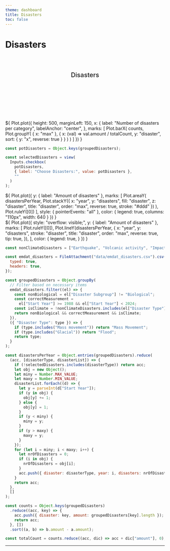 ```yaml
---
theme: dashboard
title: Disasters
toc: false
---
```


# Disasters

<!-- Load and transform the data -->
<style>
.hero {
display: flex;
flex-direction: column;
align-items: center;
font-family: var(--sans-serif);
margin: 4rem 0 8rem;
text-wrap: balance;
text-align: center;
}

.hero h1 {
margin: 2rem 0;
max-width: none;
font-size: 14vw;
font-weight: 900;
line-height: 1;
background: linear-gradient(30deg, var(--theme-foreground-focus), currentColor);
-webkit-background-clip: text;
-webkit-text-fill-color: transparent;
background-clip: text;
}

.hero h2 {
margin: 0;
max-width: 34em;
font-size: 20px;
font-style: initial;
font-weight: 500;
line-height: 1.5;
color: var(--theme-foreground-muted);
}

@media (min-width: 640px) {
.hero h1 {
font-size: 90px;
}
}

</style>

<div class="hero">
  <h2>Disasters</h2>
</div>

<div class="grid grid-cols-2" style="grid-auto-rows: 600px;">
  <div class="card">${
Plot.plot({
  height: 500,
  marginLeft: 150,
  x: {
    label: "Number of disasters per category",
    labelAnchor: "center",
  },
  marks: [
    Plot.barX(
      counts,
      Plot.groupY(
        { x: "max" },
        {
          x: (val) => val.amount / totalCount,
          y: "disaster",
          sort: { y: "x", reverse: true }
        }
      )
    )
  ]
})
  }</div>
</div>

```js
const potDisasters = Object.keys(groupedDisasters);
```

```js
const selectedDisasters = view(
  Inputs.checkbox(
    potDisasters,
    { label: "Choose Disasters:", value: potDisasters },
    ""
  )
);
```

<div class="grid grid-cols-2" style="grid-auto-rows: 600px;">
  <div class="card">${
    Plot.plot({
    y: {
      label: "Amount of disasters"
    },
    marks: [
      Plot.areaY(
        disastersPerYear,
        Plot.stackY({
          x: "year",
          y: "disasters",
          fill: "disaster",
          z: "disaster",
          title: "disaster",
          order: "max",
          reverse: true,
          stroke: "#ddd"
        })
      ),
      Plot.ruleY([0])
    ],
    style: {
      pointerEvents: "all"
    },
    color: {
      legend: true,
      columns: "110px",
      width: 640
    }
  })
  }</div>
</div>

<div class="grid grid-cols-2" style="grid-auto-rows: 600px;">
  <div class="card">
    ${
      Plot.plot({
    style: "overflow: visible;",
    y: {
      label: "Amount of disasters"
    },
    marks: [
      Plot.ruleY([0]),
      Plot.lineY(disastersPerYear, {
        x: "year",
        y: "disasters",
        stroke: "disaster",
        title: "disaster",
        order: "max",
        reverse: true,
        tip: true,
      }),
    ],
    color: {
        legend: true,
      }
  })
      }</div>
</div>

```js
const nonClimateDisasters = ["Earthquake", "Volcanic activity", "Impact"];
```

```js
const emdat_disasters = FileAttachment("data/emdat_disasters.csv").csv({
  typed: true,
  headers: true,
});
```

```js
const groupedDisasters = Object.groupBy(
  // Filter based on necessary items
  emdat_disasters.filter((el) => {
    const nonBiological = el["Disaster Subgroup"] != "Biological";
    const correctMeasurement =
      el["Start Year"] >= 1988 && el["Start Year"] < 2024;
    const isClimate = !nonClimateDisasters.includes(el["Disaster Type"]);
    return nonBiological && correctMeasurement && isClimate;
  }),
  ({ "Disaster Type": type }) => {
    if (type.includes("Mass movement")) return "Mass Movement";
    if (type.includes("Glacial")) return "Flood";
    return type;
  }
);
```

```js
const disastersPerYear = Object.entries(groupedDisasters).reduce(
  (acc, [disasterType, disasterList]) => {
    if (!selectedDisasters.includes(disasterType)) return acc;
    let obj = new Object();
    let miny = Number.MAX_VALUE;
    let maxy = Number.MIN_VALUE;
    disasterList.forEach((d) => {
      let y = parseInt(d["Start Year"]);
      if (y in obj) {
        obj[y] += 1;
      } else {
        obj[y] = 1;
      }
      if (y < miny) {
        miny = y;
      }
      if (y > maxy) {
        maxy = y;
      }
    });
    for (let i = miny; i < maxy; i++) {
      let nrOfDisasters = 0;
      if (i in obj) {
        nrOfDisasters = obj[i];
      }
      acc.push({ disaster: disasterType, year: i, disasters: nrOfDisasters });
    }
    return acc;
  },
  []
);
```

```js
const counts = Object.keys(groupedDisasters)
  .reduce((acc, key) => {
    acc.push({ disaster: key, amount: groupedDisasters[key].length });
    return acc;
  }, [])
  .sort((a, b) => b.amount - a.amount);
```

```js
const totalCount = counts.reduce((acc, dic) => acc + dic["amount"], 0);
```

---
